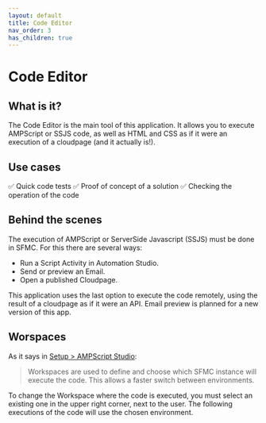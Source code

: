 ```yaml
---
layout: default
title: Code Editor
nav_order: 3
has_children: true
---
```


# Code Editor

## What is it?

The Code Editor is the main tool of this application.
It allows you to execute AMPScript or SSJS code, as well as HTML and CSS as if it were an execution of a cloudpage (and it actually is!).

## Use cases

✅ Quick code tests
✅ Proof of concept of a solution
✅ Checking the operation of the code

## Behind the scenes

The execution of AMPScript or ServerSide Javascript (SSJS) must be done in SFMC. For this there are several ways:

- Run a Script Activity in Automation Studio.
- Send or preview an Email.
- Open a published Cloudpage.

This application uses the last option to execute the code remotely, using the result of a cloudpage as if it were an API. Email preview is planned for a new version of this app.

## Worspaces

As it says in [Setup > AMPScript Studio](../../setup/ampscriptstudio#workspaces):
> Workspaces are used to define and choose which SFMC instance will execute the code. This allows a faster switch between environments.

To change the Workspace where the code is executed, you must select an existing one in the upper right corner, next to the user.
The following executions of the code will use the chosen environment.